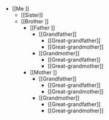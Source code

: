 - [[Me ]] 
  - [[Sister]]
  - [[Brother ]]
    -   [[Father ]]
        -   [[Grandfather]]
            -   [[Great-grandfather]]
            -   [[Great-grandmother]]
        -   [[Grandmother]]
            -   [[Great-grandfather]]
            -   [[Great-grandmother]]
    -   [[Mother ]]
        -   [[Grandfather]]
            -   [[Great-grandfather]]
            -   [[Great-grandmother]]
        -   [[Grandmother]]
            -   [[Great-grandfather]]
            -   [[Great-grandmother]] 
